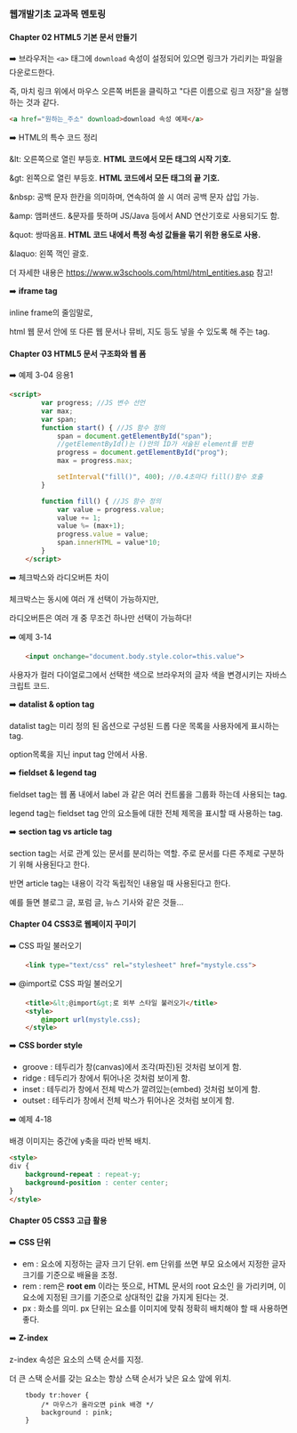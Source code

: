 ### 웹개발기초 교과목 멘토링

#### Chapter 02 HTML5 기본 문서 만들기 

➡️ 브라우저는 `<a>` 태그에 `download` 속성이 설정되어 있으면 링크가 가리키는 파일을 다운로드한다. 

즉, 마치 링크 위에서 마우스 오른쪽 버튼을 클릭하고 "다른 이름으로 링크 저장"을 실행하는 것과 같다.

```html
<a href="원하는_주소" download>download 속성 예제</a>
```

➡️ HTML의 특수 코드 정리

&lt: 오른쪽으로 열린 부등호. **HTML 코드에서 모든 태그의 시작 기호.**

&gt: 왼쪽으로 열린 부등호.  **HTML 코드에서 모든 태그의 끝 기호.**

&nbsp: 공백 문자 한칸을 의미하며, 연속하여 쓸 시 여러 공백 문자 삽입 가능.

&amp: 앰퍼샌드. &문자를 뜻하며 JS/Java 등에서 AND 연산기호로 사용되기도 함.

&quot: 쌍따옴표. **HTML 코드 내에서 특정 속성 값들을 묶기 위한 용도로 사용.**

&laquo: 왼쪽 꺽인 괄호.

더 자세한 내용은 https://www.w3schools.com/html/html_entities.asp 참고!

➡️ **iframe tag**

inline frame의 줄임말로,

html 웹 문서 안에 또 다른 웹 문서나 뮤비, 지도 등도 넣을 수 있도록 해 주는 tag.

#### Chapter 03 HTML5 문서 구조화와 웹 폼 

➡️ 예제 3-04 응용1

```html
<script>
        var progress; //JS 변수 선언
		var max;
        var span;
        function start() { //JS 함수 정의
            span = document.getElementById("span"); 
            //getElementById()는 ()안의 ID가 서술된 element를 반환 
            progress = document.getElementById("prog");
            max = progress.max;

            setInterval("fill()", 400); //0.4초마다 fill()함수 호출
        }

        function fill() { //JS 함수 정의 
            var value = progress.value;
            value += 1;
            value %= (max+1);
            progress.value = value;
            span.innerHTML = value*10;
        }
    </script>
```

➡️ 체크박스와 라디오버튼 차이

체크박스는 동시에 여러 개 선택이 가능하지만,

라디오버튼은 여러 개 중 무조건 하나만 선택이 가능하다!

➡️ 예제 3-14

```html
    <input onchange="document.body.style.color=this.value">
```

사용자가 컬러 다이얼로그에서 선택한 색으로 브라우저의 글자 색을 변경시키는 자바스크립트 코드.

➡️ **datalist & option tag**

datalist tag는 미리 정의 된 옵션으로 구성된 드롭 다운 목록을 사용자에게 표시하는 tag.

option목록을 지닌 input tag 안에서 사용.

➡️ **fieldset & legend tag**

fieldset tag는 웹 폼 내에서 label 과 같은 여러 컨트롤을 그룹화 하는데 사용되는 tag.

legend tag는 fieldset tag 안의 요소들에 대한 전체 제목을 표시할 때 사용하는 tag.

➡️ **section tag vs article tag**

section tag는 서로 관계 있는 문서를 분리하는 역할. 주로 문서를 다른 주제로 구분하기 위해 사용된다고 한다.

반면 article tag는 내용이 각각 독립적인 내용일 때 사용된다고 한다.

예를 들면 블로그 글, 포럼 글, 뉴스 기사와 같은 것들...

#### Chapter 04 CSS3로 웹페이지 꾸미기

➡️  CSS 파일 불러오기

```html
    <link type="text/css" rel="stylesheet" href="mystyle.css">
```

➡️ @import로 CSS 파일 불러오기

```html
    <title>&lt;@import&gt;로 외부 스타일 불러오기</title>
    <style>
    	@import url(mystyle.css);
    </style>
```

➡️ **CSS border style**

- groove : 테두리가 창(canvas)에서 조각(파진)된 것처럼 보이게 함.
- ridge : 테두리가 창에서 튀어나온 것처럼 보이게 함.
- inset : 테두리가 창에서 전체 박스가 깔려있는(embed) 것처럼 보이게 함.
- outset : 테두리가 창에서 전체 박스가 튀어나온 것처럼 보이게 함.

➡️ 예제 4-18

배경 이미지는 중간에 y축을 따라 반복 배치.

```html
<style>
div {
   	background-repeat : repeat-y;
    background-position : center center;
}
</style>
```

#### Chapter 05 CSS3 고급 활용

➡️  **CSS 단위**

- em : 요소에 지정하는 글자 크기 단위.
em 단위를 쓰면 부모 요소에서 지정한 글자 크기를 기준으로 배율을 조정.
-  rem : rem은 **root em** 이라는 뜻으로,
 HTML 문서의 root 요소인 <html>을 가리키며,
 이 요소에 지정된 크기를 기준으로 상대적인 값을 가지게 된다는 것.
- px : 화소를 의미. 
px 단위는 요소를 이미지에 맞춰 정확히 배치해야 할 때 사용하면 좋다.

➡️  **Z-index**

z-index 속성은 요소의 스택 순서를 지정.

더 큰 스택 순서를 갖는 요소는 항상 스택 순서가 낮은 요소 앞에 위치.
```
    tbody tr:hover { 
        /* 마우스가 올라오면 pink 배경 */
    	background : pink;
    }
```



